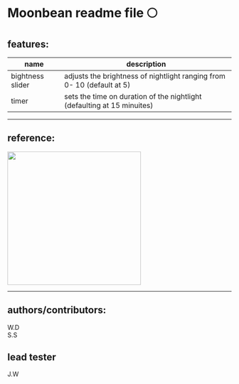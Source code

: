 
# Moonbean readme file :full_moon:


## features:
| name  | description  |
|---|---|
| bightness slider  |adjusts the brightness of nightlight ranging from 0- 10 (default at 5)   |
| timer  | sets the time on duration of the nightlight (defaulting at 15 minuites)  |

***
## reference:

<img src="https://github.com/user-attachments/assets/3424f94c-e307-4851-9bac-ef07b2be5ae5" width="300">


***
## authors/contributors:
 W.D\
 S.S
 ## lead tester
 J.W



 


